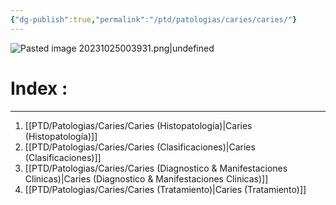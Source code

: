 ```yaml
---
{"dg-publish":true,"permalink":"/ptd/patologias/caries/caries/"}
---
```


![Pasted image 20231025003931.png|undefined](/img/user/Cirugia%20Bucal%20I/Medias/Pasted%20image%2020231025003931.png)
# Index :
---
1. [[PTD/Patologias/Caries/Caries (Histopatología)\|Caries (Histopatología)]]
2. [[PTD/Patologias/Caries/Caries (Clasificaciones)\|Caries (Clasificaciones)]]
3. [[PTD/Patologias/Caries/Caries (Diagnostico & Manifestaciones Clinicas)\|Caries (Diagnostico & Manifestaciones Clinicas)]]
4. [[PTD/Patologias/Caries/Caries (Tratamiento)\|Caries (Tratamiento)]]

